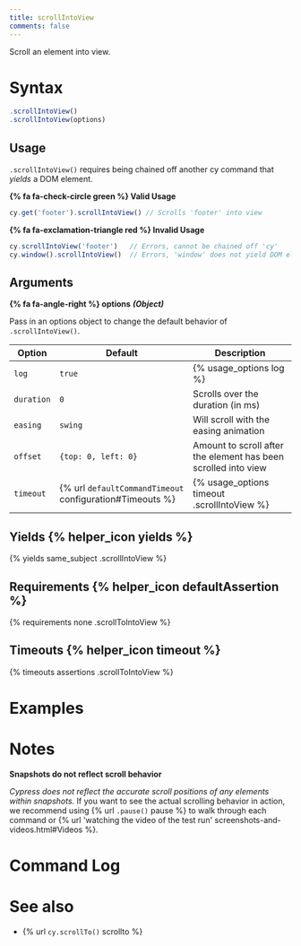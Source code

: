 ```yaml
---
title: scrollIntoView
comments: false
---
```


Scroll an element into view.


# Syntax

```javascript
.scrollIntoView()
.scrollIntoView(options)
```

## Usage

`.scrollIntoView()` requires being chained off another cy command that *yields* a DOM element.

**{% fa fa-check-circle green %} Valid Usage**

```javascript
cy.get('footer').scrollIntoView() // Scrolls 'footer' into view
```

**{% fa fa-exclamation-triangle red %} Invalid Usage**

```javascript
cy.scrollIntoView('footer')   // Errors, cannot be chained off 'cy'
cy.window().scrollIntoView()  // Errors, 'window' does not yield DOM element
```

## Arguments

**{% fa fa-angle-right %} options**  ***(Object)***

Pass in an options object to change the default behavior of `.scrollIntoView()`.

Option | Default | Description
--- | --- | ---
`log` | `true` | {% usage_options log %}
`duration` | `0` | Scrolls over the duration (in ms)
`easing` | `swing` | Will scroll with the easing animation
`offset` | `{top: 0, left: 0}` | Amount to scroll after the element has been scrolled into view
`timeout` | {% url `defaultCommandTimeout` configuration#Timeouts %} | {% usage_options timeout .scrollIntoView %}

## Yields {% helper_icon yields %}

{% yields same_subject .scrollIntoView %}

## Requirements {% helper_icon defaultAssertion %}

{% requirements none .scrollToIntoView %}

## Timeouts {% helper_icon timeout %}

{% timeouts assertions .scrollToIntoView %}

# Examples

# Notes

**Snapshots do not reflect scroll behavior**

*Cypress does not reflect the accurate scroll positions of any elements within snapshots.* If you want to see the actual scrolling behavior in action, we recommend using {% url `.pause()` pause %} to walk through each command or {% url 'watching the video of the test run' screenshots-and-videos.html#Videos %}.

# Command Log

# See also

- {% url `cy.scrollTo()` scrollto %}
